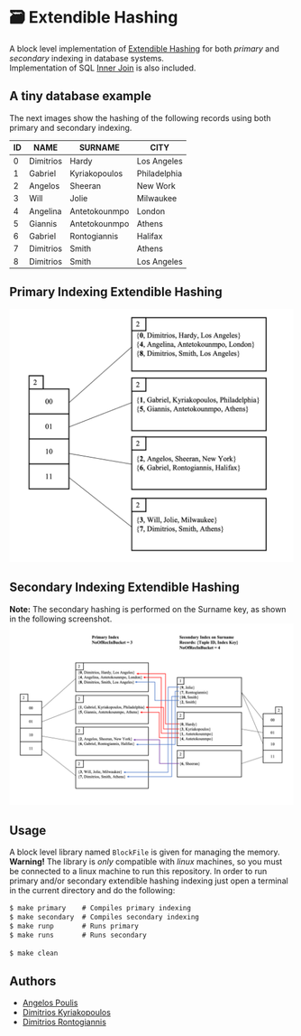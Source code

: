 # 🗃️ Extendible Hashing 

A block level implementation of [Extendible Hashing](https://en.wikipedia.org/wiki/Extendible_hashing) for both _primary_ and _secondary_ indexing in database systems.  
Implementation of SQL [Inner Join](https://en.wikipedia.org/wiki/Join_(SQL)#Inner_join) is also included.

## A tiny database example 

The next images show the hashing of the following records using both primary and secondary indexing.

ID | NAME      | SURNAME       | CITY
-- | --------- | ------------- | ----
0  | Dimitrios | Hardy         | Los Angeles
1  | Gabriel   | Kyriakopoulos | Philadelphia
2  | Angelos   | Sheeran       | New Work
3  | Will      | Jolie         | Milwaukee  
4  | Angelina  | Antetokounmpo | London
5  | Giannis   | Antetokounmpo | Athens
6  | Gabriel   | Rontogiannis  | Halifax
7  | Dimitrios | Smith         | Athens  
8  | Dimitrios | Smith         | Los Angeles

## Primary Indexing Extendible Hashing
<img src="./images/primary_eh.png" width = 600>

## Secondary Indexing Extendible Hashing
**Note:** The secondary hashing is performed on the Surname key, as shown in the following screenshot.
<img src="./images/secondary_eh.png">

## Usage
A block level library named `BlockFile` is given for managing the memory.  
**Warning!** The library is _only_ compatible with _linux_ machines, so you must be connected to a linux machine to run this repository.
In order to run primary and/or secondary extendible hashing indexing just open a terminal in the current directory and do the following:

``` 
$ make primary    # Compiles primary indexing
$ make secondary  # Compiles secondary indexing
$ make runp       # Runs primary
$ make runs       # Runs secondary

$ make clean 
```

## Authors
* [Angelos Poulis](https://github.com/angelosps)
* [Dimitrios Kyriakopoulos](https://github.com/dimitrskpl)
* [Dimitrios Rontogiannis](https://github.com/rondojim)

